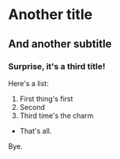 # Another title
## And another subtitle
### Surprise, it's a third title!

Here's a list:
1. First thing's first
2. Second
3. Third time's the charm

- That's all.

Bye.